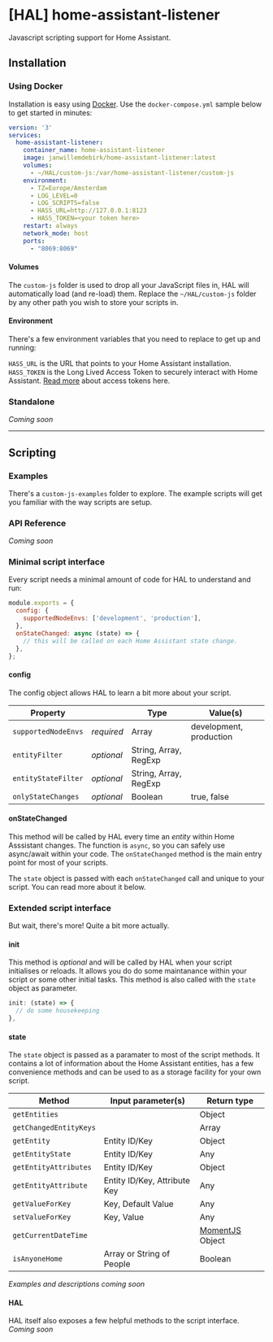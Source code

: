 # [HAL] home-assistant-listener
Javascript scripting support for Home Assistant.

## Installation

### Using Docker
Installation is easy using [Docker](https://www.docker.com/).
Use the `docker-compose.yml` sample below to get started in minutes:

```yaml
version: '3'
services:
  home-assistant-listener:
    container_name: home-assistant-listener
    image: janwillemdebirk/home-assistant-listener:latest
    volumes:
      - ~/HAL/custom-js:/var/home-assistant-listener/custom-js
    environment:
      - TZ=Europe/Amsterdam
      - LOG_LEVEL=0
      - LOG_SCRIPTS=false
      - HASS_URL=http://127.0.0.1:8123
      - HASS_TOKEN=<your token here>
    restart: always
    network_mode: host
    ports:
      - "8069:8069"
```

#### Volumes
The `custom-js` folder is used to drop all your JavaScript files in, HAL will automatically load (and re-load) them. Replace the `~/HAL/custom-js` folder by any other path you wish to store your scripts in.

#### Environment
There's a few environment variables that you need to replace to get up and running:

`HASS_URL` is the URL that points to your Home Assistant installation.
`HASS_TOKEN` is the Long Lived Access Token to securely interact with Home Assistant. [Read more](https://www.home-assistant.io/docs/authentication/) about access tokens here.

### Standalone
*Coming soon*

---

## Scripting

### Examples
There's a `custom-js-examples` folder to explore. The example scripts will get you familiar with the way scripts are setup.

### API Reference
*Coming soon*

### Minimal script interface
Every script needs a minimal amount of code for HAL to understand and run:

```JavaScript
module.exports = {
  config: {
    supportedNodeEnvs: ['development', 'production'],
  },
  onStateChanged: async (state) => {
    // this will be called on each Home Assistant state change.
  },
};
```

#### config
The config object allows HAL to learn a bit more about your script.

| Property | | Type | Value(s) |
| --- | --- | --- | --- |
| `supportedNodeEnvs` | _required_ | Array | development, production |
| `entityFilter` | _optional_ | String, Array, RegExp | |
| `entityStateFilter` | _optional_ | String, Array, RegExp | |
| `onlyStateChanges` | _optional_ | Boolean | true, false |

#### onStateChanged
This method will be called by HAL every time an *entity* within Home Asssistant changes. The function is `async`, so you can safely use async/await within your code. The `onStateChanged` method is the main entry point for most of your scripts.

The `state` object is passed with each `onStateChanged` call and unique to your script.
You can read more about it below.

### Extended script interface
But wait, there's more! Quite a bit more actually.

#### init
This method is _optional_ and will be called by HAL when your script initialises or reloads. It allows you do do some maintanance within your script or some other initial tasks. This method is also called with the `state` object as parameter.

```JavaScript
init: (state) => {
  // do some housekeeping
},
```

#### state
The `state` object is passed as a paramater to most of the script methods. It contains a lot of information about the Home Assistant entities, has a few convenience methods and can be used to as a storage facility for your own script.

| Method | Input parameter(s) | Return type |
| --- | --- | --- |
| `getEntities` | | Object |
| `getChangedEntityKeys` | | Array |
| `getEntity` | Entity ID/Key | Object |
| `getEntityState` | Entity ID/Key | Any |
| `getEntityAttributes` | Entity ID/Key | Object |
| `getEntityAttribute` | Entity ID/Key, Attribute Key | Any |
| `getValueForKey` | Key, Default Value | Any |
| `setValueForKey` | Key, Value | Any |
| `getCurrentDateTime` | | [MomentJS](https://momentjs.com/) Object |
| `isAnyoneHome` | Array or String of People | Boolean |

*Examples and descriptions coming soon*

#### HAL
HAL itself also exposes a few helpful methods to the script interface.
*Coming soon*